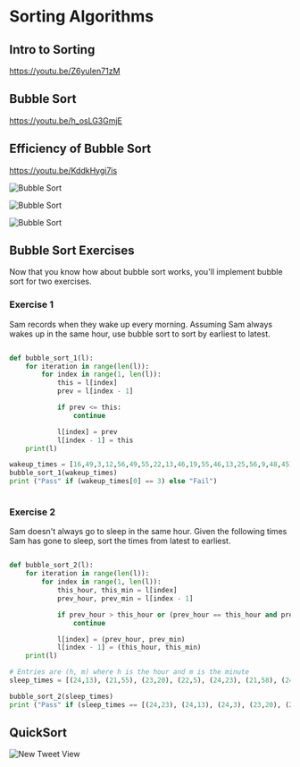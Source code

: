 # Sorting Algorithms

## Intro to Sorting
https://youtu.be/Z6yuIen71zM

## Bubble Sort
https://youtu.be/h_osLG3GmjE

## Efficiency of Bubble Sort
https://youtu.be/KddkHygi7is

![Bubble Sort](https://github.com/budostylz/Algorithms-and-Data-Structures/blob/master/Basic%20Algorithms/Sorting%20Algorithms/bubblesort1.PNG "Bubble Sort")

![Bubble Sort](https://github.com/budostylz/Algorithms-and-Data-Structures/blob/master/Basic%20Algorithms/Sorting%20Algorithms/bubblesort2.PNG "Bubble Sort")

![Bubble Sort](https://github.com/budostylz/Algorithms-and-Data-Structures/blob/master/Basic%20Algorithms/Sorting%20Algorithms/bubblesort3.PNG "Bubble Sort")



## Bubble Sort Exercises
Now that you know how about bubble sort works, you'll implement bubble sort for two exercises.

### Exercise 1
Sam records when they wake up every morning. Assuming Sam always wakes up in the same hour, use bubble sort to sort by earliest to latest.

```python

def bubble_sort_1(l):
    for iteration in range(len(l)):
        for index in range(1, len(l)):
            this = l[index]
            prev = l[index - 1]

            if prev <= this:
                continue

            l[index] = prev
            l[index - 1] = this
    print(l)

wakeup_times = [16,49,3,12,56,49,55,22,13,46,19,55,46,13,25,56,9,48,45]
bubble_sort_1(wakeup_times)
print ("Pass" if (wakeup_times[0] == 3) else "Fail")



```

### Exercise 2
Sam doesn't always go to sleep in the same hour. Given the following times Sam has gone to sleep, sort the times from latest to earliest.

```python

def bubble_sort_2(l):
    for iteration in range(len(l)):
        for index in range(1, len(l)):
            this_hour, this_min = l[index]
            prev_hour, prev_min = l[index - 1]

            if prev_hour > this_hour or (prev_hour == this_hour and prev_min > this_min):
                continue

            l[index] = (prev_hour, prev_min)
            l[index - 1] = (this_hour, this_min)
    print(l)

# Entries are (h, m) where h is the hour and m is the minute
sleep_times = [(24,13), (21,55), (23,20), (22,5), (24,23), (21,58), (24,3)]

bubble_sort_2(sleep_times)
print ("Pass" if (sleep_times == [(24,23), (24,13), (24,3), (23,20), (22,5), (21,58), (21,55)]) else "Fail")

```

## QuickSort
![New Tweet View](https://github.com/budostylz/Algorithms-and-Data-Structures/blob/master/Basic%20Algorithms/Sorting%20Algorithms/quickSort.PNG "New Tweet View")


